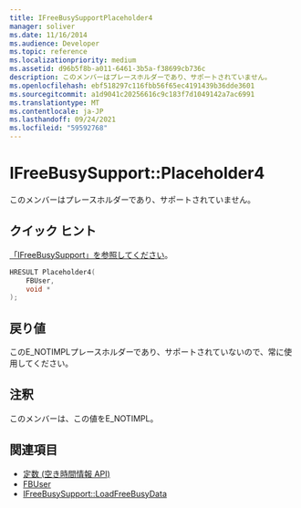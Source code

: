 ```yaml
---
title: IFreeBusySupportPlaceholder4
manager: soliver
ms.date: 11/16/2014
ms.audience: Developer
ms.topic: reference
ms.localizationpriority: medium
ms.assetid: d96b5f8b-a011-6461-3b5a-f38699cb736c
description: このメンバーはプレースホルダーであり、サポートされていません。
ms.openlocfilehash: ebf518297c116fbb56f65ec4191439b36dde3601
ms.sourcegitcommit: a1d9041c20256616c9c183f7d1049142a7ac6991
ms.translationtype: MT
ms.contentlocale: ja-JP
ms.lasthandoff: 09/24/2021
ms.locfileid: "59592768"
---
```

# <a name="ifreebusysupportplaceholder4"></a>IFreeBusySupport::Placeholder4

このメンバーはプレースホルダーであり、サポートされていません。
  
## <a name="quick-info"></a>クイック ヒント

[「IFreeBusySupport」を参照してください](ifreebusysupport.md)。
  
```cpp
HRESULT Placeholder4( 
    FBUser, 
    void * 
);

```

## <a name="return-values"></a>戻り値

このE_NOTIMPLプレースホルダーであり、サポートされていないので、常に使用してください。
  
## <a name="remarks"></a>注釈

このメンバーは、この値をE_NOTIMPL。
  
## <a name="see-also"></a>関連項目

- [定数 (空き時間情報 API)](constants-free-busy-api.md)
- [FBUser](fbuser.md) 
- [IFreeBusySupport::LoadFreeBusyData](ifreebusysupport-loadfreebusydata.md)


